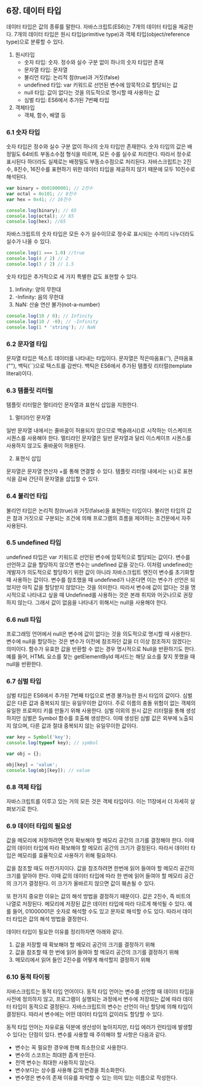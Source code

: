 ## 6장. 데이터 타입
데이터 타입은 값의 종류를 말한다. 자바스크립트(ES6)는 7개의 데이터 타입을 제공한다. 7개의 데이터 타입은 원시 타입(primitive type)과 객체 타입(object/reference type)으로 분류할 수 있다.

1. 원시타입
    - 숫자 타입: 숫자. 정수와 실수 구분 없이 하나의 숫자 타입만 존재
    - 문자열 타입: 문자열
    - 불리언 타입: 논리적 참(true)과 거짓(false)
    - undefined 타입: var 키워드로 선언된 변수에 암묵적으로 할당되는 값
    - null 타입: 값이 없다는 것을 의도적으로 명시할 때 사용하는 값
    - 심벌 타입: ES6에서 추가된 7번째 타입
2. 객체타입
    - 객체, 함수, 배열 등

### 6.1 숫자 타입
숫자 타입은 정수와 실수 구분 없이 하나의 숫자 타입만 존재한다. 숫자 타입의 값은 배정밀도 64비트 부동소수점 형식을 따르며, 모든 수를 실수로 처리한다. 따라서 정수로 표시된다 하더라도 실제로는 배정밀도 부동소수점으로 처리된다.
자바스크립트는 2진수, 8진수, 16진수를 표현하기 위한 데이터 타입을 제공하지 않기 때문에 모두 10진수로 해석된다.

```javascript
var binary = 0b01000001; // 2진수
var octal = 0o101; // 8진수
var hex = 0x41; // 16진수

console.log(binary); // 65
console.log(octal); // 65
console.log(hex); //65
```

자바스크립트의 숫자 타입은 모든 수가 실수이므로 정수로 표시되는 수끼리 나누더라도 실수가 나올 수 있다.
```javascript
console.log(1 === 1.0) //true
console.log(4 / 2) // 2
console.log(3 / 2) // 1.5
```

숫자 타입은 추가적으로 세 가지 특별한 값도 표현할 수 있다.
1. Infinity: 양의 무한대
2. -Infinity: 음의 무한대
3. NaN: 산술 연산 불가(not-a-number)

```javascript
console.log(10 / 0); // Infinity
console.log(10 / -0); // -Infinity
console.log(1 * 'string'); // NaN
```

### 6.2 문자열 타입
문자열 타입은 텍스트 데이터를 나타내는 타입이다. 문자열은 작은따옴표(''), 큰따옴표(""), 백틱(``)으로 텍스트를 감싼다. 백틱은 ES6에서 추가된 템플릿 리터럴(template literal)이다. 

### 6.3 템플릿 리터럴
템플릿 리터럴은 멀티라인 문자열과 표현식 삽입을 지원한다. 
1. 멀티라인 문자열

일반 문자열 내에서는 줄바꿈이 허용되지 않으므로 백슬래시(\)로 시작하는 이스케이프 시퀀스를 사용해야 한다. 멀티라인 문자열은 일반 문자열과 달리 이스케이프 시퀀스를 사용하지 않고도 줄바꿈이 허용된다. 

2. 표현식 삽입

문자열은 문자열 연산자 +를 통해 연결할 수 있다. 템플릿 리터럴 내에서는 `${}`로 표현식을 감싸 간단히 문자열을 삽입할 수 있다.

### 6.4 불리언 타입
불리언 타입은 논리적 참(true)과 거짓(false)을 표현하는 타입이다. 불리언 타입의 값은 참과 거짓으로 구분되는 조건에 의해 프로그램의 흐름을 제어하는 조건문에서 자주 사용된다.

### 6.5 undefined 타입
undefined 타입은 var 키워드로 선언된 변수에 암묵적으로 할당되는 값이다. 변수를 선언하고 값을 할당하지 않으면 변수는 undefined 값을 갖는다. 이처럼 undefined는 개발자가 의도적으로 할당하기 위한 값이 아니라 자바스크립트 엔진이 변수를 초기화할 때 사용하는 값이다.
변수를 참조했을 때 undefined가 나온다면 이는 변수가 선언은 되었지만 아직 값을 할당받지 않았다는 것을 의미한다. 따라서 변수에 값이 없다는 것을 명시적으로 나타내고 싶을 때 Undefined를 사용하는 것은 본래 취지와 어긋나므로 권장하지 않는다. 그래서 값이 없음을 나타내기 위해서는 null을 사용해야 한다.

### 6.6 null 타입
프로그래밍 언어에서 null은 변수에 값이 없다는 것을 의도적으로 명시할 때 사용한다. 변수에 null을 할당하는 것은 변수가 이전에 참조하던 값을 더 이상 참조하지 않겠다는 의미이다.
함수가 유효한 값을 반환할 수 없는 경우 명시적으로 Null을 반환하기도 한다. 예를 들어, HTML 요소를 찾는 getElementById 메서드는 해당 요소를 찾지 못했을 때 null을 반환한다.

### 6.7 심벌 타입
심벌 타입은 ES6에서 추가된 7번째 타입으로 변경 불가능한 원시 타입의 값이다. 심벌 값은 다른 값과 중복되지 않는 유일무이한 값이다. 주로 이름의 충돌 위험이 없는 객체의 유일한 프로퍼티 키를 만들기 위해 사용한다.
심벌 이외의 원시 값은 리터럴을 통해 생성하지만 심벌은 Symbol 함수를 호출해 생성한다. 이때 생성된 심벌 값은 외부에 노출되지 않으며, 다른 값과 절대 중복되지 않는 유일무이한 값이다.

```javascript
var key = Symbol('key');
console.log(typeof key); // symbol

var obj = {};

obj[key] = 'value';
console.log(obj[key]); // value
```

### 6.8 객체 타입
자바스크립트를 이루고 있는 거의 모든 것은 객체 타입이다. 이는 11장에서 더 자세히 살펴보기로 한다.

### 6.9 데이터 타입의 필요성
값을 메모리에 저장하려면 먼저 확보해야 할 메모리 공간의 크기를 결정해야 한다. 이때 값의 데이터 타입에 따라 확보해야 할 메모리 공간의 크기가 결정된다. 따라서 데이터 타입은 메모리를 효율적으로 사용하기 위해 필요하다.

값을 참조할 때도 마찬가지이다. 값을 참조하려면 한번에 읽어 들여야 할 메모리 공간의 크기를 알아야 한다. 이때 값의 데이터 타입에 따라 한 번에 읽어 들여야 할 메모리 공간의 크기가 결정된다. 이 크기가 올바르지 않으면 값이 훼손될 수 있다.

또 한가지 중요한 이유는 값의 해석 방법을 결정하기 때문이다. 값은 2진수, 즉 비트의 나열로 저장된다. 메모리에 저장된 값은 데이터 타입에 따라 다르게 해석될 수 있다. 예를 들어, 01000001은 숫자로 해석할 수도 있고 문자로 해석할 수도 있다. 따라서 데이터 타입은 값의 해석 방법을 결정한다.

데이터 타입이 필요한 이유를 정리하자면 아래와 같다.
1. 값을 저장할 때 확보해야 할 메모리 공간의 크기를 결정하기 위해
2. 값을 참조할 때 한 번에 읽어 들여야 할 메모리 공간의 크기를 결정하기 위해
3. 메모리에서 읽어 들인 2진수를 어떻게 해석할지 결정하기 위해

### 6.10 동적 타이핑
자바스크립트는 동적 타입 언어이다. 동적 타입 언어는 변수를 선언할 때 데이터 타입을 사전에 정의하지 않고, 프로그램이 실행되는 과정에서 변수에 저장되는 값에 따라 데이터 타입이 동적으로 결정된다. 자바스크립트의 변수는 선언이 아닌 할당에 의해 타입이 결정된다. 따라서 변수에는 어떤 데이터 타입의 값이라도 할당할 수 있다.

동적 타입 언어는 자유로움 덕분에 생산성이 높아지지만, 타입 에러가 런타임에 발생할 수 있다는 단점이 있다. 변수를 사용할 때 주의해야 할 사항은 다음과 같다.
- 변수는 꼭 필요한 경우에 한해 최소한으로 사용한다.
- 변수의 스코프는 최대한 좁게 만든다.
- 전역 변수는 최대한 사용하지 않는다.
- 변수보다는 상수를 사용해 값의 변경을 최소화한다.
- 변수명은 변수의 존재 이유를 파악할 수 있는 의미 있는 이름으로 작성한다.
